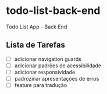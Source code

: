 # todo-list-back-end
Todo List App - Back End

## Lista de Tarefas

- [ ] adicionar navigation guards
- [ ] adicionar padrões de acessibilidade
- [ ] adicionar responsividade
- [ ] padrozinar apresentações de erros
- [ ] feature para tradução
